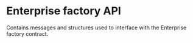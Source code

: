 Enterprise factory API
=======

Contains messages and structures used to interface with the Enterprise factory contract.

